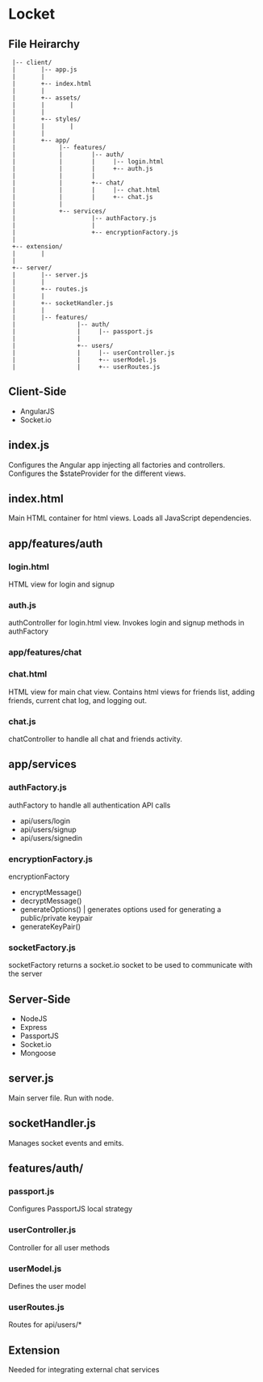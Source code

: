 # Locket

## File Heirarchy
 ``` |
  |-- client/
  |       |-- app.js
  |       |
  |       +-- index.html
  |       |
  |       +-- assets/
  |       |       |
  |       |
  |       +-- styles/
  |       |       |
  |       |
  |       +-- app/
  |            |-- features/
  |            |        |-- auth/
  |            |        |     |-- login.html
  |            |        |     +-- auth.js
  |            |        |
  |            |        +-- chat/
  |            |        |     |-- chat.html
  |            |        |     +-- chat.js
  |            |
  |            +-- services/
  |                     |-- authFactory.js
  |                     |
  |                     +-- encryptionFactory.js
  |       
  +-- extension/
  |       |
  |       
  +-- server/
  |       |-- server.js
  |       |
  |       +-- routes.js
  |       |
  |       +-- socketHandler.js
  |       |
  |       |-- features/
  |                 |-- auth/
  |                 |     |-- passport.js
  |                 |
  |                 +-- users/
  |                 |     |-- userController.js
  |                 |     +-- userModel.js
  |                 |     +-- userRoutes.js
```
## Client-Side
- AngularJS
- Socket.io

## index.js
Configures the Angular app injecting all factories and controllers. Configures the $stateProvider for the different views.

## index.html
Main HTML container for html views. Loads all JavaScript dependencies.

## app/features/auth
### login.html
HTML view for login and signup 

### auth.js
authController for login.html view. Invokes login and signup methods in authFactory

### app/features/chat
### chat.html
HTML view for main chat view. Contains html views for friends list, adding friends, current chat log, and logging out.

### chat.js
chatController to handle all chat and friends activity.

## app/services
### authFactory.js
authFactory to handle all authentication API calls
  - api/users/login
  - api/users/signup
  - api/users/signedin

### encryptionFactory.js
encryptionFactory
  - encryptMessage()
  - decryptMessage()
  - generateOptions() | generates options used for generating a public/private keypair
  - generateKeyPair()

### socketFactory.js
socketFactory returns a socket.io socket to be used to communicate with the server

## Server-Side
- NodeJS
- Express
- PassportJS
- Socket.io
- Mongoose

## server.js
Main server file. Run with node.

## socketHandler.js
Manages socket events and emits.

## features/auth/

### passport.js
Configures PassportJS local strategy

### userController.js
Controller for all user methods

### userModel.js
Defines the user model

### userRoutes.js
Routes for api/users/\*

## Extension
Needed for integrating external chat services